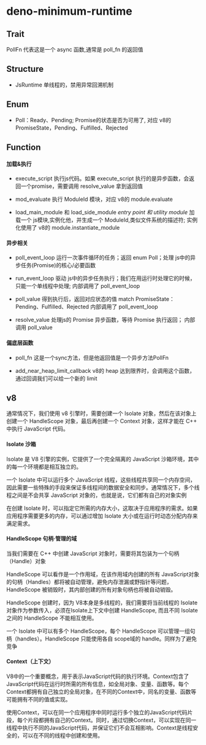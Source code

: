 # deno-minimum-runtime

## Trait
PollFn  代表这是一个 async 函数,通常是 poll_fn 的返回值

## Structure

* JsRuntime
单线程的，禁用异常回溯机制

## Enum

* Poll：Ready、Pending;  Promise的状态是否为可用了, 对应 v8的 PromiseState，Pending、Fulfilled、Rejected

## Function

#### 加载&执行
* execute_script
执行js代码。如果 execute_script 执行的是异步函数，会返回一个promise，需要调用 resolve_value 拿到返回值

* mod_evaluate
执行 ModuleId 模块，对应 v8的 module.evaluate

* load_main_module 和 load_side_module
*entry point 和 utility module*
加载一个 js模块,实例化他，并生成一个 ModuleId,类似文件系统的描述符; 实例化使用了 v8的 module.instantiate_module

#### 异步相关

* poll_event_loop
运行一次事件循环的任务；返回 enum Poll；处理 js中的异步任务(Promise)的核心/必要函数

* run_event_loop
驱动 js中的异步任务执行；我们在用运行时处理它的时候，只能一个单线程中处理;
内部调用了 poll_event_loop

* poll_value
得到执行后，返回对应状态的值 match PromiseState： Pending、Fulfilled、Rejected
内部调用了 poll_event_loop

* resolve_value
处理js的 Promise 异步函数，等待 Promise 执行返回；
内部调用 poll_value

#### 偏底层函数
* poll_fn
这是一个sync方法，但是他返回值是一个异步方法PollFn

* add_near_heap_limit_callback
v8的 heap 达到限界时，会调用这个函数，通过回调我们可以给一个新的 limit


## v8
通常情况下，我们使用 v8 引擎时，需要创建一个 Isolate 对象，然后在该对象上创建一个 HandleScope 对象，最后再创建一个 Context 对象，这样才能在 C++ 中执行 JavaScript 代码。

#### Isolate 沙箱

Isolate 是 V8 引擎的实例，它提供了一个完全隔离的 JavaScript 沙箱环境，其中的每一个环境都是相互独立的。

一个 Isolate 中可以运行多个 JavaScript 线程，这些线程共享同一个内存空间，因此需要一些特殊的手段来保证多线程间的数据安全和同步。通常情况下，多个线程之间是不会共享 JavaScript 对象的，也就是说，它们都有自己的对象实例

在创建 Isolate 时，可以指定它所需的内存大小，这取决于应用程序的需求。如果应用程序需要更多的内存，可以通过增加 Isolate 大小或在运行时动态分配内存来满足需求。


#### HandleScope 句柄·管理的域

当我们需要在 C++ 中创建 JavaScript 对象时，需要将其包装为一个句柄（Handle）对象

HandleScope 可以看作是一个作用域，在该作用域内创建的所有 JavaScript对象的句柄（Handles）都将被自动管理，避免内存泄漏或野指针等问题，HandleScope 被销毁时，其内部创建的所有对象句柄也将被自动销毁。

HandleScope 创建时，因为 V8本身是多线程的，我们需要将当前线程的 Isolate 对象作为参数传入，必须在Isolate上下文中创建 HandleScope, 而且不同 Isolate 之间的 HandleScope 不能相互使用。

一个 Isolate 中可以有多个 HandleScope，每个 HandleScope 可以管理一组句柄（handles）。HandleScope 只能使用各自 scope域的 handle。同样为了避免竞争


#### Context（上下文）

V8中的一个重要概念，用于表示JavaScript代码的执行环境。Context包含了JavaScript代码在运行时所需的所有信息，如全局对象、变量、函数等。每个Context都拥有自己独立的全局对象，在不同的Context中，同名的变量、函数等可能拥有不同的值或实现。

使用Context，可以在同一个应用程序中同时运行多个独立的JavaScript代码片段，每个片段都拥有自己的Context。同时，通过切换Context，可以实现在同一线程中执行不同的JavaScript代码，并保证它们不会互相影响。Context是线程安全的，可以在不同的线程中创建和使用。
